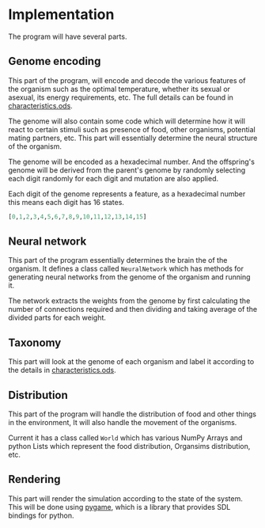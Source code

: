 # Implementation

The program will have several parts.

## Genome encoding

This part of the program, will encode and decode the various features of the
organism such as the optimal temperature, whether its sexual or asexual, its
energy requirements, etc. The full details can be found in
[characteristics.ods]("./characteristics.ods").

The genome will also contain some code which will determine how it will react to
certain stimuli such as presence of food, other organisms, potential mating
partners, etc. This part will essentially determine the neural structure of the
organism.

The genome will be encoded as a hexadecimal number. And the offspring's genome
will be derived from the parent's genome by randomly selecting each digit randomly
for each digit and mutation are also applied.

Each digit of the genome represents a feature, as a hexadecimal number this means
each digit has 16 states.

```python
[0,1,2,3,4,5,6,7,8,9,10,11,12,13,14,15]
```

## Neural network

This part of the program essentially determines the brain the of the organism.
It defines a class called `NeuralNetwork` which has methods for generating
neural networks from the genome of the organism and running it.

The network extracts the weights from the genome by first calculating the
number of connections required and then dividing and taking average of the
divided parts for each weight.

## Taxonomy

This part will look at the genome of each organism and label it according to
the details in [characteristics.ods]("./characteristics.ods").

## Distribution

This part of the program will handle the distribution of food and other things
in the environment, It will also handle the movement of the organisms.

Current it has a class called `World` which has various NumPy Arrays and
python Lists which represent the food distribution, Organsims distribution, etc.

## Rendering

This part will render the simulation according to the state of the system.
This will be done using [pygame](https://pygame.org/), which is a library that
provides SDL bindings for python.
